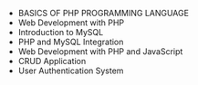 - BASICS OF PHP PROGRAMMING LANGUAGE
- Web Development with PHP
- Introduction to MySQL
- PHP and MySQL Integration
- Web Development with PHP and JavaScript
- CRUD Application
- User Authentication System
